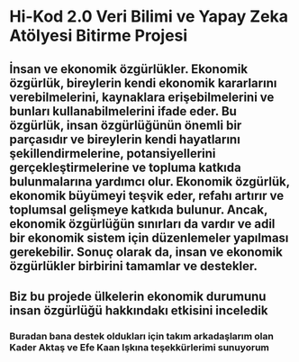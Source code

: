 # Hi-Kod 2.0 Veri Bilimi ve Yapay Zeka Atölyesi Bitirme Projesi
## İnsan ve ekonomik özgürlükler. Ekonomik özgürlük, bireylerin kendi ekonomik kararlarını verebilmelerini, kaynaklara erişebilmelerini ve bunları kullanabilmelerini ifade eder. Bu özgürlük, insan özgürlüğünün önemli bir parçasıdır ve bireylerin kendi hayatlarını şekillendirmelerine, potansiyellerini gerçekleştirmelerine ve topluma katkıda bulunmalarına yardımcı olur. Ekonomik özgürlük, ekonomik büyümeyi teşvik eder, refahı artırır ve toplumsal gelişmeye katkıda bulunur. Ancak, ekonomik özgürlüğün sınırları da vardır ve adil bir ekonomik sistem için düzenlemeler yapılması gerekebilir. Sonuç olarak da, insan ve ekonomik özgürlükler birbirini tamamlar ve destekler.
## Biz bu projede ülkelerin ekonomik durumunu insan özgürlüğü hakkındakı etkisini inceledik
### Buradan bana destek oldukları için takım arkadaşlarım olan Kader Aktaş ve Efe Kaan Işkına teşekkürlerimi sunuyorum
